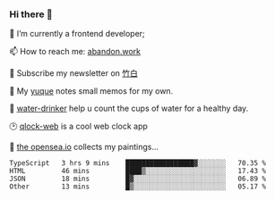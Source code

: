 ### Hi there 👋

<!--
**Alfxjx/Alfxjx** is a ✨ _special_ ✨ repository because its `README.md` (this file) appears on your GitHub profile.

Here are some ideas to get you started:

- 🔭 I’m currently working on ...
- 🌱 I’m currently learning ...
- 👯 I’m looking to collaborate on ...
- 🤔 I’m looking for help with ...
- 💬 Ask me about ...
- 📫 How to reach me: ...
- 😄 Pronouns: ...
- ⚡ Fun fact: ...
-->
🔭  I’m currently a frontend developer;

📫  How to reach me: [abandon.work](https://www.abandon.work/)

🎉  Subscribe my newsletter on [竹白](https://alfxjx.zhubai.love/)

🌱  My [yuque](https://www.yuque.com/alfxjx) notes small memos for my own.

🥤  [water-drinker](https://weldingboys.vercel.app/water) help u count the cups of water for a healthy day.

🕑  [qlock-web](https://qlock-web.vercel.app) is a cool web clock app

🌊  [the opensea.io](https://opensea.io/assets/0x495f947276749ce646f68ac8c248420045cb7b5e/29433830147332339639115006737701029562687338063458078299874716625823015632897) collects my paintings...

<!--START_SECTION:waka-->

```text
TypeScript   3 hrs 9 mins    █████████████████▓░░░░░░░   70.35 %
HTML         46 mins         ████▒░░░░░░░░░░░░░░░░░░░░   17.43 %
JSON         18 mins         █▓░░░░░░░░░░░░░░░░░░░░░░░   06.89 %
Other        13 mins         █▒░░░░░░░░░░░░░░░░░░░░░░░   05.17 %
```

<!--END_SECTION:waka-->

